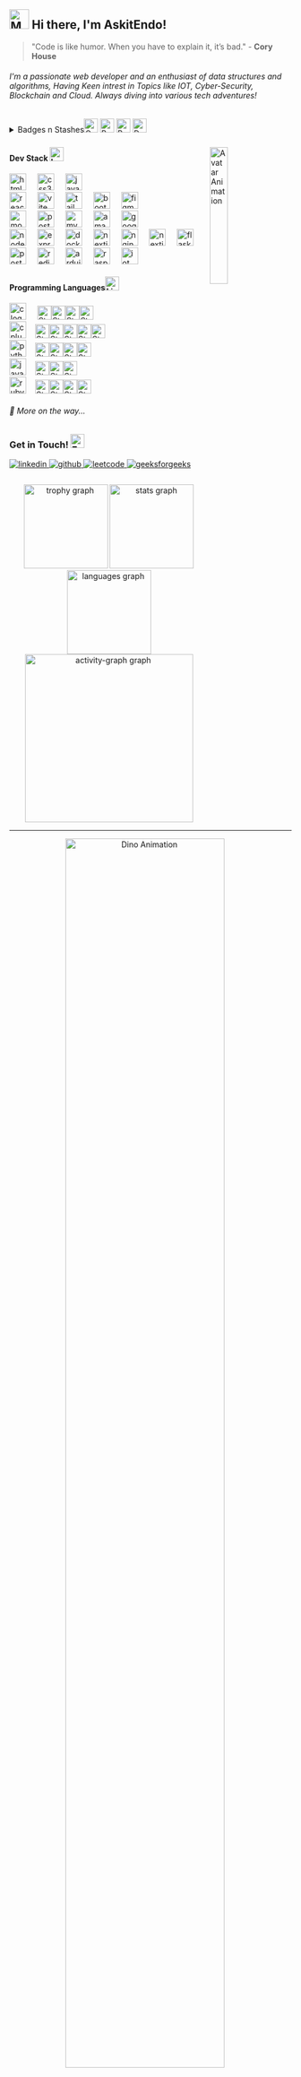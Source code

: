 <h2 align="left"><img src="https://raw.githubusercontent.com/Tarikul-Islam-Anik/Animated-Fluent-Emojis/master/Emojis/People%20with%20professions/Man%20Technologist%20Light%20Skin%20Tone.png" alt="Man Technologist Light Skin Tone" width="35" height="35"  /> Hi there, I'm AskitEndo!
</h2>

> "Code is like humor. When you have to explain it, it’s bad." - **Cory House**

<h6 algin="left">I'm a passionate web developer and an enthusiast of data structures and algorithms, Having Keen intrest in Topics like IOT, Cyber-Security, Blockchain and Cloud. Always diving into various tech adventures!</h1>

<details>
<summary>Badges n Stashes<img src="https://raw.githubusercontent.com/Tarikul-Islam-Anik/Telegram-Animated-Emojis/main/Objects/Gem%20Stone.webp" alt="Gem Stone" width="25" height="25" /> <img src="https://i.ibb.co/mCqF9xRJ/The-Arcade-Base-Camp-January-2025.png" alt="Badge" width="25" height="25" /> <img src="https://i.ibb.co/1JhJKX4w/level4-sloth-terminal-tumbler-hoodie-witch-eclipse.webp" alt="Badge" width="25" height="25" />  <img src="https://raw.githubusercontent.com/Tarikul-Islam-Anik/Animated-Fluent-Emojis/master/Emojis/Symbols/Down%20Arrow.png" alt="Down Arrow" width="25" height="25" /></summary>


<h2>Google Arcade 2025</h2>
<table> 
    <tr> 
        <td width="150" align="center">
            <a href="https://go.cloudskillsboost.google/arcade"><img src="https://i.ibb.co/mCqF9xRJ/The-Arcade-Base-Camp-January-2025.png" width="100%" /></a>
            <h4>Arcade Base Camp</h4>
            <p>Jan 2025</p>
        </td> 
        <td width="150" align="center">
            <a href="https://go.cloudskillsboost.google/arcade"><img src="https://i.ibb.co/jPsvwRgW/Skills-Boost-Arcade-Skillsresolve.png" width="100%"  /></a>
            <h4>Arcade Skill Resolve</h4>
            <p>Jan 2025</p>
        </td> 
        <td width="150" align="center">
            <a href="https://go.cloudskillsboost.google/arcade"><img src="https://i.ibb.co/0VmRL305/The-Arcade-Trivia-January-2025-Week-1.png" width="100%" /></a>
            <h4>Trivia Week 1</h4>
            <p>Jan 2025</p>
        </td>
        <td width="150" align="center">
            <a href="https://go.cloudskillsboost.google/arcade"><img src="https://i.ibb.co/hFgkx67T/The-Arcade-Trivia-January-2025-Week-2.png" width="100%" /></a>
            <h4>Trivia Week 2</h4>
            <p>Jan 2025</p>
        </td>
        <td width="150" align="center">
            <a href="https://go.cloudskillsboost.google/arcade"><img src="https://i.ibb.co/7NX0gtZC/The-Arcade-Trivia-January-2025-Week-3.png" width="100%" /></a>
            <h4>Trivia Week 3</h4>
            <p>Jan 2025</p>
        </td>
        <td width="150" align="center">
            <a href="https://go.cloudskillsboost.google/arcade"><img src="https://i.ibb.co/wFJNs0dT/Skills-Boost-Arcade-Trivia-January-2025-Week-4.png" width="100%" /></a>
            <h4>Trivia Week 4</h4>
            <p>Jan 2025</p>
        </td>
        <td width="150" align="center">
            <a href="https://go.cloudskillsboost.google/arcade"><img src="https://i.ibb.co/ks4BXXD4/Level-3-Arcade-Heroes.png" width="100%" /></a>
            <h4>Arcade Hero level 3</h4>
            <p>Jan 2025</p>
        </td>       
    </tr> 
</table>

---

<br>
<h2>Hacktober 2024</h2>

[![An image of @askitendo's Holopin badges, which is a link to view their full Holopin profile](https://holopin.me/askitendo)](https://holopin.io/@askitendo)

</details>

###

<img align="right" width="25%"  alt="Avatar Animation" src="https://s10.gifyu.com/images/SYwVD.gif" style="margin-right: 20px;" />

<h4 align="left">Dev Stack <img src="https://raw.githubusercontent.com/Tarikul-Islam-Anik/Telegram-Animated-Emojis/main/Objects/Laptop.webp" alt="Laptop" width="25" height="25" /></h4>

<div align="left">
   <img src="https://skillicons.dev/icons?i=html" height="30" alt="html5 logo"  />
  <img width="12" />
  <img src="https://skillicons.dev/icons?i=css" height="30" alt="css3 logo"  />
  <img width="12" />
    <img src="https://skillicons.dev/icons?i=js" height="30" alt="javascript logo"  />
  <img width="12" />
  <br>
    <img src="https://skillicons.dev/icons?i=react" height="30" alt="react logo"  />
  <img width="12" />
    <img src="https://skillicons.dev/icons?i=vite" height="30" alt="vite logo"  />
  <img width="12" />
  <img src="https://skillicons.dev/icons?i=tailwind" height="30" alt="tailwindcss logo"  />
  <img width="12" />
    <img src="https://skillicons.dev/icons?i=bootstrap" height="30" alt="bootstrap logo"  />
  <img width="12" />
    <img src="https://skillicons.dev/icons?i=figma" height="30" alt="figma logo"  />
  <img width="12" />

<br>

  <img src="https://skillicons.dev/icons?i=mongodb" height="30" alt="mongodb logo"  />
  
  <img width="12" />
    <img src="https://skillicons.dev/icons?i=postgres" height="30" alt="postgresql logo"  />
  <img width="12" />
  <img src="https://skillicons.dev/icons?i=mysql" height="30" alt="mysql logo"  />
  <img width="12" />
  <img src="https://skillicons.dev/icons?i=aws" height="30" alt="amazonwebservices logo"  />
  <img width="12" />

  <img src="https://skillicons.dev/icons?i=gcp" height="30" alt="googlecloud logo"  />
  <img width="12" />

<br>

  <img src="https://skillicons.dev/icons?i=nodejs" height="30" alt="nodejs logo"  />
  <img width="12" />
  <img src="https://skillicons.dev/icons?i=express" height="30" alt="express logo"  />
  <img width="12" />
    <img src="https://skillicons.dev/icons?i=docker" height="30" alt="docker logo"  />
  <img width="12" />
  <img src="https://skillicons.dev/icons?i=nextjs" height="30" alt="nextjs logo"  />
  <img width="12" />
  <img src="https://skillicons.dev/icons?i=nginx" height="30" alt="nginx logo"  />
    <img width="12" />
    <img src="https://skillicons.dev/icons?i=graphql" height="30" alt="nextjs logo"  />
  <img width="12" />
  <img src="https://skillicons.dev/icons?i=flask" height="30" alt="flask"  />
  <img width="12" />
  <br>
<img src="https://skillicons.dev/icons?i=postman" height="30" alt="postman logo"  />
  <img width="12" />  
<img src="https://skillicons.dev/icons?i=redis" height="30" alt="redis logo"  />
  <img width="12" />
  <img src="https://skillicons.dev/icons?i=arduino" height="30" alt="arduino logo"  />
  <img width="12" />

  <img src="https://skillicons.dev/icons?i=raspberrypi" height="30" alt="raspberrypi logo"  />
    <img width="12" />
  <img src="https://www.imghippo.com/i/GsQs9160cIo.png" height="30" alt="iot logo"  />
    <img width="12" />

</div>

<h4 align="left">Programming Languages<img src="https://raw.githubusercontent.com/Tarikul-Islam-Anik/Telegram-Animated-Emojis/main/Objects/Light%20Bulb.webp" alt="Light Bulb" width="25" height="25" /></h4>

<div align="left">

  <img src="https://skillicons.dev/icons?i=c" height="30" alt="c logo"  />
  <img width="12" /> <img src="https://raw.githubusercontent.com/Tarikul-Islam-Anik/Animated-Fluent-Emojis/master/Emojis/Travel%20and%20places/Star.png" alt="Star" width="25" height="25" /><img src="https://raw.githubusercontent.com/Tarikul-Islam-Anik/Animated-Fluent-Emojis/master/Emojis/Travel%20and%20places/Star.png" alt="Star" width="25" height="25" /><img src="https://raw.githubusercontent.com/Tarikul-Islam-Anik/Animated-Fluent-Emojis/master/Emojis/Travel%20and%20places/Star.png" alt="Star" width="25" height="25" /><img src="https://raw.githubusercontent.com/Tarikul-Islam-Anik/Animated-Fluent-Emojis/master/Emojis/Travel%20and%20places/Star.png" alt="Star" width="25" height="25" />
  <br>
  <img src="https://skillicons.dev/icons?i=cpp" height="30" alt="cplusplus logo"  />
  <img width="12" /><img src="https://raw.githubusercontent.com/Tarikul-Islam-Anik/Animated-Fluent-Emojis/master/Emojis/Travel%20and%20places/Star.png" alt="Star" width="25" height="25" /><img src="https://raw.githubusercontent.com/Tarikul-Islam-Anik/Animated-Fluent-Emojis/master/Emojis/Travel%20and%20places/Star.png" alt="Star" width="25" height="25" /><img src="https://raw.githubusercontent.com/Tarikul-Islam-Anik/Animated-Fluent-Emojis/master/Emojis/Travel%20and%20places/Star.png" alt="Star" width="25" height="25" /><img src="https://raw.githubusercontent.com/Tarikul-Islam-Anik/Animated-Fluent-Emojis/master/Emojis/Travel%20and%20places/Star.png" alt="Star" width="25" height="25" /><img src="https://raw.githubusercontent.com/Tarikul-Islam-Anik/Animated-Fluent-Emojis/master/Emojis/Travel%20and%20places/Star.png" alt="Star" width="25" height="25" />
  <br>
  <img src="https://skillicons.dev/icons?i=py" height="30" alt="python logo"  />
  <img width="12" /><img src="https://raw.githubusercontent.com/Tarikul-Islam-Anik/Animated-Fluent-Emojis/master/Emojis/Travel%20and%20places/Star.png" alt="Star" width="25" height="25" /><img src="https://raw.githubusercontent.com/Tarikul-Islam-Anik/Animated-Fluent-Emojis/master/Emojis/Travel%20and%20places/Star.png" alt="Star" width="25" height="25" /><img src="https://raw.githubusercontent.com/Tarikul-Islam-Anik/Animated-Fluent-Emojis/master/Emojis/Travel%20and%20places/Star.png" alt="Star" width="25" height="25" /><img src="https://raw.githubusercontent.com/Tarikul-Islam-Anik/Animated-Fluent-Emojis/master/Emojis/Travel%20and%20places/Star.png" alt="Star" width="25" height="25" />
  <br>
  <img src="https://skillicons.dev/icons?i=java" height="30" alt="java logo"  />
  <img width="12" /><img src="https://raw.githubusercontent.com/Tarikul-Islam-Anik/Animated-Fluent-Emojis/master/Emojis/Travel%20and%20places/Star.png" alt="Star" width="25" height="25" /><img src="https://raw.githubusercontent.com/Tarikul-Islam-Anik/Animated-Fluent-Emojis/master/Emojis/Travel%20and%20places/Star.png" alt="Star" width="25" height="25" /><img src="https://raw.githubusercontent.com/Tarikul-Islam-Anik/Animated-Fluent-Emojis/master/Emojis/Travel%20and%20places/Star.png" alt="Star" width="25" height="25" />
  <br>
  <img src="https://skillicons.dev/icons?i=ruby" height="30" alt="ruby logo"  />
  <img width="12" /><img src="https://raw.githubusercontent.com/Tarikul-Islam-Anik/Animated-Fluent-Emojis/master/Emojis/Travel%20and%20places/Star.png" alt="Star" width="25" height="25" /><img src="https://raw.githubusercontent.com/Tarikul-Islam-Anik/Animated-Fluent-Emojis/master/Emojis/Travel%20and%20places/Star.png" alt="Star" width="25" height="25" /><img src="https://raw.githubusercontent.com/Tarikul-Islam-Anik/Animated-Fluent-Emojis/master/Emojis/Travel%20and%20places/Star.png" alt="Star" width="25" height="25" /><img src="https://raw.githubusercontent.com/Tarikul-Islam-Anik/Animated-Fluent-Emojis/master/Emojis/Travel%20and%20places/Star.png" alt="Star" width="25" height="25" />
  
<h6>📝 More on the way...</h6>

</div>

###

<h3 align="left">Get in Touch! <img src="https://raw.githubusercontent.com/Tarikul-Islam-Anik/Animated-Fluent-Emojis/master/Emojis/Hand%20gestures/Folded%20Hands%20Light%20Skin%20Tone.png" alt="Folded Hands Light Skin Tone" width="25" height="25" /></h3>

<a href="https://linkedin.com/in/AskitEndo" target="_blank">
<img src="https://img.shields.io/badge/linkedin-%231E77B5.svg?&style=for-the-badge&logo=linkedin&logoColor=white" alt="linkedin" style="margin-bottom: 5px;" />
</a>
<a href="https://github.com/AskitEndo" target="_blank">
<img src="https://img.shields.io/badge/github-4C007F?&style=for-the-badge&logo=github&logoColor=white" alt="github" style="margin-bottom: 5px;" />
</a>
<a href="https://leetcode.com/u/AskitEndo/" target="_blank">
<img src="https://img.shields.io/badge/LeetCode-593900?style=for-the-badge&logo=leetcode&logoColor=%23FF8000" alt="leetcode" style="margin-bottom: 5px;" />
</a>
<a href="https://www.geeksforgeeks.org/user/askitendo/" target="_blank">
<img src="https://img.shields.io/badge/GeeksForGeeks-000c00?style=for-the-badge&logo=geeksforgeeks&logoColor=00E200" alt="geeksforgeeks" style="margin-bottom: 5px;" />
</a>
</div>

###

<div align="center">
  <img src="https://github-profile-trophy.vercel.app?username=AskitEndo&theme=darkhub&column=-1&row=1&margin-w=8&margin-h=8&no-bg=false&no-frame=false&order=4" height="150" alt="trophy graph"  />
  <img src="https://github-readme-stats.vercel.app/api?username=AskitEndo&hide_title=false&hide_rank=false&show_icons=true&include_all_commits=true&count_private=true&disable_animations=false&theme=github_dark&locale=en&hide_border=false&order=1" height="150" alt="stats graph"  />
  <img src="https://github-readme-stats.vercel.app/api/top-langs?username=AskitEndo&locale=en&hide_title=false&layout=compact&card_width=320&langs_count=5&theme=github_dark&hide_border=false&order=2" height="150" alt="languages graph"  />
  <img src="https://github-readme-activity-graph.vercel.app/graph?username=AskitEndo&radius=16&theme=github-dark&area=true&order=5&custom_title=Active%20Period&hide_border=false&hide_title=false" height="300" alt="activity-graph graph"  />
  
  <br>

</div>

---

<div align="center">
  <img src="https://s12.gifyu.com/images/SYwVa.gif"  width="75%" alt="Dino Animation" style="margin-right: 20px;" />

###
